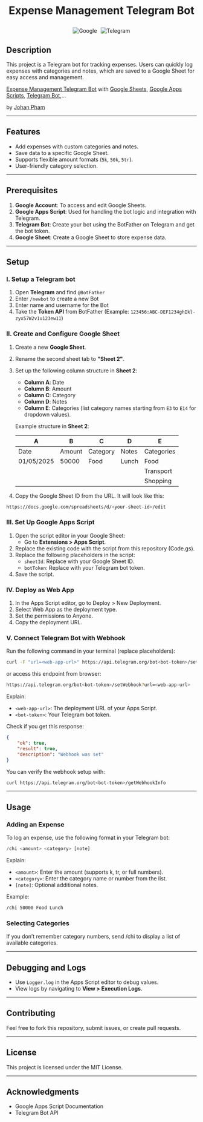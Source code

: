 # <p style="text-align: center">Expense Management Telegram Bot</p>

<div style="display: flex; justify-content: center; flex-wrap: wrap; gap: 10px; text-align: center;">

  <img src="https://img.shields.io/badge/google-4285F4?style=for-the-badge&logo=google&logoColor=white" alt="Google" />
  <img src="https://img.shields.io/badge/Telegram-2CA5E0?style=for-the-badge&logo=telegram&logoColor=white" alt="Telegram" />
  
</div>

## Description

This project is a Telegram bot for tracking expenses. Users can quickly log expenses with categories and notes, which are saved to a Google Sheet for easy access and management.

[Expense Management Telegram Bot](https://github.com/johanpham2711/expense-management-telegram-bot) with [Google Sheets](https://docs.google.com/spreadsheets), [Google Apps Scripts](https://developers.google.com/apps-script), [Telegram Bot](https://core.telegram.org/bots/api),...

by [Johan Pham](https://github.com/johanpham2711)

---

## Features

-   Add expenses with custom categories and notes.
-   Save data to a specific Google Sheet.
-   Supports flexible amount formats (`5k`, `50k`, `5tr`).
-   User-friendly category selection.

---

## Prerequisites

1. **Google Account**: To access and edit Google Sheets.
2. **Google Apps Script**: Used for handling the bot logic and integration with Telegram.
3. **Telegram Bot**: Create your bot using the BotFather on Telegram and get the bot token.
4. **Google Sheet**: Create a Google Sheet to store expense data.

---

## Setup

### I. Setup a Telegram bot

1. Open **Telegram** and find `@BotFather`
2. Enter `/newbot` to create a new Bot
3. Enter name and username for the Bot
4. Take the **Token API** from BotFather (Example: `123456:ABC-DEF1234ghIkl-zyx57W2v1u123ew11`)

### II. Create and Configure Google Sheet

1. Create a new **Google Sheet**.
2. Rename the second sheet tab to **"Sheet 2"**.
3. Set up the following column structure in **Sheet 2**:

    - **Column A**: Date
    - **Column B**: Amount
    - **Column C**: Category
    - **Column D**: Notes
    - **Column E**: Categories (list category names starting from `E3` to `E14` for dropdown values).

    Example structure in **Sheet 2**:

    | A          | B      | C        | D     | E          |
    | ---------- | ------ | -------- | ----- | ---------- |
    | Date       | Amount | Category | Notes | Categories |
    | 01/05/2025 | 50000  | Food     | Lunch | Food       |
    |            |        |          |       | Transport  |
    |            |        |          |       | Shopping   |

4. Copy the Google Sheet ID from the URL. It will look like this:

```bash
https://docs.google.com/spreadsheets/d/<your-sheet-id>/edit
```

### III. Set Up Google Apps Script

1. Open the script editor in your Google Sheet:
    - Go to **Extensions > Apps Script**.
2. Replace the existing code with the script from this repository (Code.gs).
3. Replace the following placeholders in the script:
    - `sheetId`: Replace with your Google Sheet ID.
    - `botToken`: Replace with your Telegram bot token.
4. Save the script.

### IV. Deploy as Web App

1. In the Apps Script editor, go to Deploy > New Deployment.
2. Select Web App as the deployment type.
3. Set the permissions to Anyone.
4. Copy the deployment URL.

### V. Connect Telegram Bot with Webhook

Run the following command in your terminal (replace placeholders):

```bash
curl -F "url=<web-app-url>" https://api.telegram.org/bot<bot-token>/setWebhook
```

or access this endpoint from browser:

```bash
https://api.telegram.org/bot<bot-token>/setWebhook?url=<web-app-url>
```

Explain:

-   `<web-app-url>`: The deployment URL of your Apps Script.
-   `<bot-token>`: Your Telegram bot token.

Check if you get this response:

```json
{
    "ok": true,
    "result": true,
    "description": "Webhook was set"
}
```

You can verify the webhook setup with:

```bash
curl https://api.telegram.org/bot<bot-token>/getWebhookInfo
```

---

## Usage

### Adding an Expense

To log an expense, use the following format in your Telegram bot:

```php
/chi <amount> <category> [note]
```

Explain:

-   `<amount>`: Enter the amount (supports k, tr, or full numbers).
-   `<category>`: Enter the category name or number from the list.
-   `[note]`: Optional additional notes.

Example:

```bash
/chi 50000 Food Lunch
```

### Selecting Categories

If you don’t remember category numbers, send /chi to display a list of available categories.

---

## Debugging and Logs

-   Use `Logger.log` in the Apps Script editor to debug values.
-   View logs by navigating to **View > Execution Logs**.

---

## Contributing

Feel free to fork this repository, submit issues, or create pull requests.

---

## License

This project is licensed under the MIT License.

---

## Acknowledgments

-   Google Apps Script Documentation
-   Telegram Bot API

